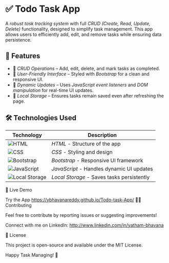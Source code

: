 # ✅ Todo Task App  

A *robust task tracking system* with full *CRUD (Create, Read, Update, Delete)* functionality, designed to simplify task management. This app allows users to efficiently add, edit, and remove tasks while ensuring data persistence.

## 🚀 Features  
- 📌 *CRUD Operations* – Add, edit, delete, and mark tasks as completed.  
- 🎨 *User-Friendly Interface* – Styled with *Bootstrap* for a clean and responsive UI.  
- 🔄 *Dynamic Updates* – Uses *JavaScript event listeners* and *DOM manipulation* for real-time UI updates.  
- 💾 *Local Storage* – Ensures tasks remain saved even after refreshing the page.  

## 🛠 Technologies Used  

| Technology | Description |
|------------|------------|
| ![HTML](https://img.shields.io/badge/-HTML5-orange?logo=html5&logoColor=white&style=flat) | *HTML* - Structure of the app |
| ![CSS](https://img.shields.io/badge/-CSS3-blue?logo=css3&logoColor=white&style=flat) | *CSS* - Styling and design |
| ![Bootstrap](https://img.shields.io/badge/-Bootstrap-purple?logo=bootstrap&logoColor=white&style=flat) | *Bootstrap* - Responsive UI framework |
| ![JavaScript](https://img.shields.io/badge/-JavaScript-yellow?logo=javascript&logoColor=white&style=flat) | *JavaScript* - Handles dynamic UI updates |
| ![Local Storage](https://img.shields.io/badge/-Local%20Storage-green?logo=database&logoColor=white&style=flat) | *Local Storage* - Saves tasks persistently |


🔗 Live Demo

Try the App https://ybhavanareddy.github.io/Todo-task-App/
👨‍💻 Contributing

Feel free to contribute by reporting issues or suggesting improvements!

Connect with me on LinkedIn: http://www.linkedin.com/in/yatham-bhavana

📜 License

This project is open-source and available under the MIT License.


Happy Task Managing! 🎯
